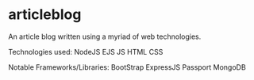 # articleblog
An article blog written using a myriad of web technologies.

Technologies used:
NodeJS
EJS
JS
HTML
CSS

Notable Frameworks/Libraries:
BootStrap
ExpressJS
Passport
MongoDB
